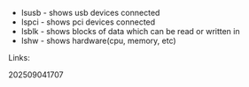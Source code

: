 - lsusb - shows usb devices connected
- lspci - shows pci devices connected
- lsblk - shows blocks of data which can be read or written in
- lshw - shows hardware(cpu, memory, etc)

Links:

202509041707

